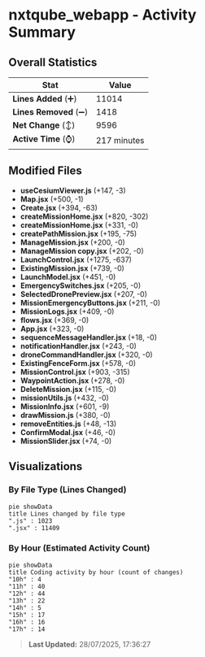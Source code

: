# nxtqube_webapp - Activity Summary 

## Overall Statistics

| Stat                   | Value                                                             |
| ---------------------- | ----------------------------------------------------------------- |
| **Lines Added** (➕)   | 11014                                          |
| **Lines Removed** (➖) | 1418                                        |
| **Net Change** (↕)    | 9596                |
| **Active Time** (⌚)   | 217 minutes |


## Modified Files
- **useCesiumViewer.js** (+147, -3)
- **Map.jsx** (+500, -1)
- **Create.jsx** (+394, -63)
- **createMissionHome.jsx** (+820, -302)
- **createMissionHome.jsx** (+331, -0)
- **createPathMission.jsx** (+195, -75)
- **ManageMission.jsx** (+200, -0)
- **ManageMission copy.jsx** (+202, -0)
- **LaunchControl.jsx** (+1275, -637)
- **ExistingMission.jsx** (+739, -0)
- **LaunchModel.jsx** (+451, -0)
- **EmergencySwitches.jsx** (+205, -0)
- **SelectedDronePreview.jsx** (+207, -0)
- **MissionEmergencyButtons.jsx** (+211, -0)
- **MissionLogs.jsx** (+409, -0)
- **flows.jsx** (+369, -0)
- **App.jsx** (+323, -0)
- **sequenceMessageHandler.jsx** (+18, -0)
- **notificationHandler.jsx** (+243, -0)
- **droneCommandHandler.jsx** (+320, -0)
- **ExistingFenceForm.jsx** (+578, -0)
- **MissionControl.jsx** (+903, -315)
- **WaypointAction.jsx** (+278, -0)
- **DeleteMission.jsx** (+115, -0)
- **missionUtils.js** (+432, -0)
- **MissionInfo.jsx** (+601, -9)
- **drawMission.js** (+380, -0)
- **removeEntities.js** (+48, -13)
- **ConfirmModal.jsx** (+46, -0)
- **MissionSlider.jsx** (+74, -0)

## Visualizations

### By File Type (Lines Changed)

```mermaid
pie showData
title Lines changed by file type
".js" : 1023
".jsx" : 11409
```

### By Hour (Estimated Activity Count)

```mermaid
pie showData
title Coding activity by hour (count of changes)
"10h" : 4
"11h" : 40
"12h" : 44
"13h" : 22
"14h" : 5
"15h" : 17
"16h" : 16
"17h" : 14
```


> **Last Updated:** 28/07/2025, 17:36:27